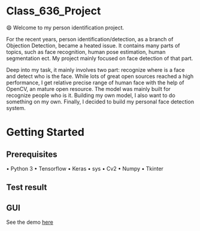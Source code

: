 # Class_636_Project

:smile: Welcome to my person identification project.

For the recent years, person identification/detection, as a branch of Objection Detection, became a heated issue. It contains many parts of topics, such as face recognition, human pose estimation, human segmentation ect. My project mainly focused on face detection of that part.

Deep into my task, it mainly involves two part: recognize where is a face and detect who is the face. While lots of great open sources reached a high performance, I get relative precise range of human face with the help of OpenCV, an mature open resource. The model was mainly built for recognize people who is it. Building my own model, I also want to do something on my own. Finally, I decided to build my personal face detection system.

# Getting Started

## Prerequisites
•	Python 3
•	Tensorflow
•	Keras
•	sys
•	Cv2
•	Numpy
•	Tkinter

##



## Test result


## GUI
See the demo [here](https://youtu.be/D9BKKvXw6rI)
